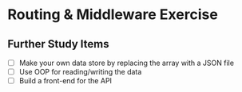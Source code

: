 # Routing & Middleware Exercise

## Further Study Items

- [ ] Make your own data store by replacing the array with a JSON file
- [ ] Use OOP for reading/writing the data
- [ ] Build a front-end for the API
